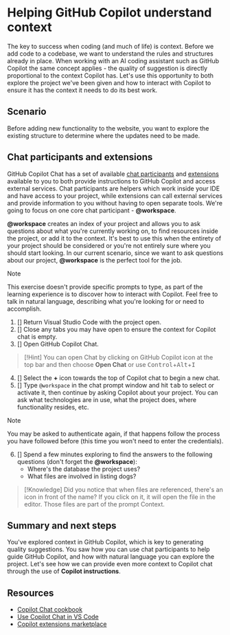# Helping GitHub Copilot understand context

The key to success when coding (and much of life) is context. Before we add code to a codebase, we want to understand the rules and structures already in place. When working with an AI coding assistant such as GitHub Copilot the same concept applies - the quality of suggestion is directly proportional to the context Copilot has. Let's use this opportunity to both explore the project we've been given and how to interact with Copilot to ensure it has the context it needs to do its best work.

## Scenario

Before adding new functionality to the website, you want to explore the existing structure to determine where the updates need to be made.

## Chat participants and extensions

GitHub Copilot Chat has a set of available [chat participants][chat-participants] and [extensions][copilot-extensions] available to you to both provide instructions to GitHub Copilot and access external services. Chat participants are helpers which work inside your IDE and have access to your project, while extensions can call external services and provide information to you without having to open separate tools. We're going to focus on one core chat participant - **@workspace**.

**@workspace** creates an index of your project and allows you to ask questions about what you're currently working on, to find resources inside the project, or add it to the context. It's best to use this when the entirety of your project should be considered or you're not entirely sure where you should start looking. In our current scenario, since we want to ask questions about our project, **@workspace** is the perfect tool for the job.

> [!NOTE]
> This exercise doesn't provide specific prompts to type, as part of the learning experience is to discover how to interact with Copilot. Feel free to talk in natural language, describing what you're looking for or need to accomplish.

1. []  Return Visual Studio Code with the project open.
2. []  Close any tabs you may have open to ensure the context for Copilot chat is empty.
3. []  Open GitHub Copilot Chat.

> [!Hint]
> You can open Chat by clicking on GitHub Copilot icon at the top bar and then choose **Open Chat** or use <kbd>Control</kbd>+<kbd>Alt</kbd>+<kbd>I</kbd>

4. []  Select the **+** icon towards the top of Copilot chat to begin a new chat.
5. []  Type `@workspace` in the chat prompt window and hit <kbd>tab</kbd> to select or activate it, then continue by asking Copilot about your project. You can ask what technologies are in use, what the project does, where functionality resides, etc.

> [!NOTE]
> You may be asked to authenticate again, if that happens follow the process you have followed before (this time you won't need to enter the credentials).

6. []  Spend a few minutes exploring to find the answers to the following questions (don't forget the **@workspace**):
    - Where's the database the project uses?
    - What files are involved in listing dogs?

> [!Knowledge] Did you notice that when files are referenced, there's an icon in front of the name? If you click on it, it will open the file in the editor. Those files are part of the prompt Context.

## Summary and next steps

You've explored context in GitHub Copilot, which is key to generating quality suggestions. You saw how you can use chat participants to help guide GitHub Copilot, and how with natural language you can explore the project. Let's see how we can provide even more context to Copilot chat through the use of **Copilot instructions**.

## Resources

- [Copilot Chat cookbook][copilot-cookbook]
- [Use Copilot Chat in VS Code][copilot-chat-vscode]
- [Copilot extensions marketplace][copilot-marketplace]

[chat-participants]: https://code.visualstudio.com/docs/copilot/copilot-chat#_chat-participants
[copilot-chat-vscode]: https://code.visualstudio.com/docs/copilot/copilot-chat
[copilot-cookbook]: https://docs.github.com/en/copilot/copilot-chat-cookbook
[copilot-extensions]: https://docs.github.com/en/copilot/using-github-copilot/using-extensions-to-integrate-external-tools-with-copilot-chat
[copilot-marketplace]: https://github.com/marketplace?type=apps&copilot_app=true
